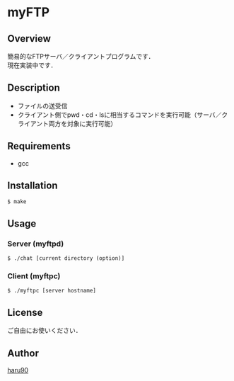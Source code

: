 # myFTP

## Overview
簡易的なFTPサーバ／クライアントプログラムです．  
現在実装中です．


## Description
- ファイルの送受信
- クライアント側でpwd・cd・lsに相当するコマンドを実行可能（サーバ／クライアント両方を対象に実行可能）


## Requirements
- gcc


## Installation
`$ make`


## Usage
### Server (myftpd)
`$ ./chat [current directory (option)]`

### Client (myftpc)
`$ ./myftpc [server hostname]`


## License
ご自由にお使いください．


## Author
[haru90](https://github.com/haru90)
